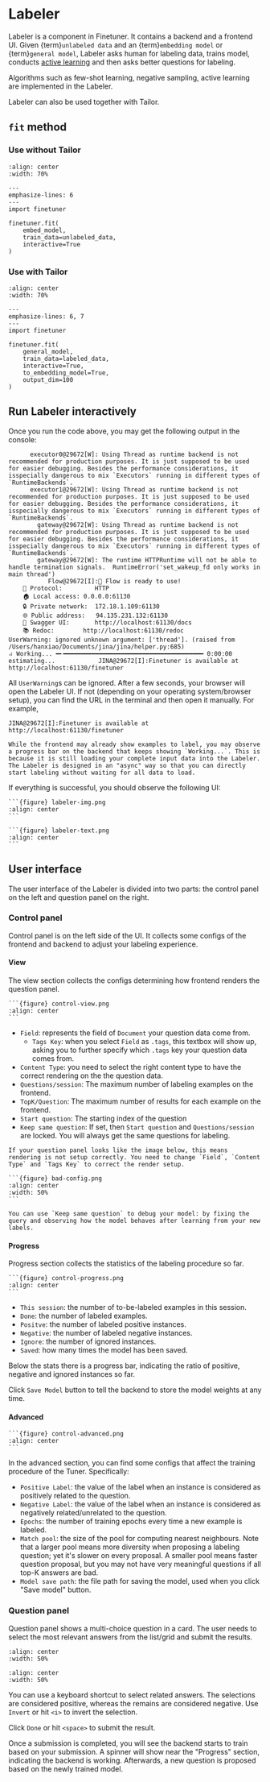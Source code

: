# Labeler

Labeler is a component in Finetuner. It contains a backend and a frontend UI. Given {term}`unlabeled data` and an {term}`embedding model` or {term}`general model`, Labeler asks human for labeling data, trains model, conducts [active learning](https://en.wikipedia.org/wiki/Active_learning_(machine_learning)) and then asks better questions for labeling.

Algorithms such as few-shot learning, negative sampling, active learning are implemented in the Labeler.

Labeler can also be used together with Tailor.

## `fit` method

### Use without Tailor

```{figure} labeler-case1.svg
:align: center
:width: 70%
```

```{code-block} python
---
emphasize-lines: 6
---
import finetuner

finetuner.fit(
    embed_model,
    train_data=unlabeled_data,
    interactive=True
)
```

### Use with Tailor

```{figure} labeler-case2.svg
:align: center
:width: 70%
```

```{code-block} python
---
emphasize-lines: 6, 7
---
import finetuner

finetuner.fit(
    general_model,
    train_data=labeled_data,
    interactive=True,
    to_embedding_model=True,
    output_dim=100
)
```

## Run Labeler interactively

Once you run the code above, you may get the following output in the console:
```console
      executor0@29672[W]: Using Thread as runtime backend is not recommended for production purposes. It is just supposed to be used for easier debugging. Besides the performance considerations, it isspecially dangerous to mix `Executors` running in different types of `RuntimeBackends`.
      executor1@29672[W]: Using Thread as runtime backend is not recommended for production purposes. It is just supposed to be used for easier debugging. Besides the performance considerations, it isspecially dangerous to mix `Executors` running in different types of `RuntimeBackends`.
        gateway@29672[W]: Using Thread as runtime backend is not recommended for production purposes. It is just supposed to be used for easier debugging. Besides the performance considerations, it isspecially dangerous to mix `Executors` running in different types of `RuntimeBackends`.
        gateway@29672[W]: The runtime HTTPRuntime will not be able to handle termination signals.  RuntimeError('set_wakeup_fd only works in main thread')
           Flow@29672[I]:🎉 Flow is ready to use!
	🔗 Protocol: 		HTTP
	🏠 Local access:	0.0.0.0:61130
	🔒 Private network:	172.18.1.109:61130
	🌐 Public address:	94.135.231.132:61130
	💬 Swagger UI:		http://localhost:61130/docs
	📚 Redoc:		http://localhost:61130/redoc
UserWarning: ignored unknown argument: ['thread']. (raised from /Users/hanxiao/Documents/jina/jina/helper.py:685)
⠴ Working... ━╸━━━━━━━━━━━━━━━━━━━━━━━━━━━━━━━━━━━━━━━ 0:00:00 estimating...            JINA@29672[I]:Finetuner is available at http://localhost:61130/finetuner
```

All `UserWarning`s can be ignored. After a few seconds, your browser will open the Labeler UI. If not (depending on your operating system/browser setup), you can find the URL in the terminal and then open it manually. For example,

```console
JINA@29672[I]:Finetuner is available at http://localhost:61130/finetuner
```

```{tip}
While the frontend may already show examples to label, you may observe a progress bar on the backend that keeps showing `Working...`. This is because it is still loading your complete input data into the Labeler. The Labeler is designed in an "async" way so that you can directly start labeling without waiting for all data to load. 
```

If everything is successful, you should observe the following UI:

````{tab} Image 
```{figure} labeler-img.png
:align: center
```

````
````{tab} Text 
```{figure} labeler-text.png
:align: center
```

````

## User interface

The user interface of the Labeler is divided into two parts: the control panel on the left and question panel on the right.

### Control panel

Control panel is on the left side of the UI. It collects some configs of the frontend and backend to adjust your labeling experience.

#### View

The view section collects the configs determining how frontend renders the question panel.


````{sidebar} View
```{figure} control-view.png
:align: center
```
````

- `Field`: represents the field of `Document` your question data come from.
  - `Tags Key`: when you select `Field` as `.tags`, this textbox will show up, asking you to further specify which `.tags` key your question data comes from.
- `Content Type`: you need to select the right content type to have the correct rendering on the the question data.
- `Questions/session`: The maximum number of labeling examples on the frontend.
- `TopK/Question`: The maximum number of results for each example on the frontend.
- `Start question`: The starting index of the question
- `Keep same question`: If set, then `Start question` and `Questions/session` are locked. You will always get the same questions for labeling. 

````{tip}
If your question panel looks like the image below, this means rendering is not setup correctly. You need to change `Field`, `Content Type` and `Tags Key` to correct the render setup.

```{figure} bad-config.png
:align: center
:width: 50%
```

````

```{tip}
You can use `Keep same question` to debug your model: by fixing the query and observing how the model behaves after learning from your new labels.
```

#### Progress

Progress section collects the statistics of the labeling procedure so far.

````{sidebar} Progress
```{figure} control-progress.png
:align: center
```
````



- `This session`: the number of to-be-labeled examples in this session.
- `Done`: the number of labeled examples.
- `Positve`: the number of labeled positive instances.
- `Negative`: the number of labeled negative instances.
- `Ignore`: the number of ignored instances.
- `Saved`: how many times the model has been saved.

Below the stats there is a progress bar, indicating the ratio of positive, negative and ignored instances so far.

Click `Save Model` button to tell the backend to store the model weights at any time.

#### Advanced

````{sidebar} Advanced
```{figure} control-advanced.png
:align: center
```
````

In the advanced section, you can find some configs that affect the training procedure of the Tuner. Specifically:

- `Positive Label`: the value of the label when an instance is considered as positively related to the question.
- `Negative Label`: the value of the label when an instance is considered as negatively related/unrelated to the question.
- `Epochs`: the number of training epochs every time a new example is labeled.
- `Match pool`: the size of the pool for computing nearest neighbours. Note that a larger pool means more diversity when proposing a labeling question; yet it's slower on every proposal. A smaller pool means faster question proposal, but you may not have very meaningful questions if all top-K answers are bad.
- `Model save path`: the file path for saving the model, used when you click "Save model" button.

### Question panel


Question panel shows a multi-choice question in a card. The user needs to select the most relevant answers from the list/grid and submit the results.

```{figure} labeler-question.gif
:align: center
:width: 50%
```

```{figure} labeler-question-text.gif
:align: center
:width: 50%
```

You can use a keyboard shortcut to select related answers. The selections are considered positive, whereas the remains are considered negative. Use `Invert` or hit `<i>` to invert the selection.


Click `Done` or hit `<space>` to submit the result.

Once a submission is completed, you will see the backend starts to train based on your submission. A spinner will show near the "Progress" section, indicating the backend is working. Afterwards, a new question is proposed based on the newly trained model.




